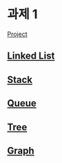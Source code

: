 # 과제 1

[Project](https://github.com/Jennas-Lee/cloud-skills-study/projects/1#card-76465253)

## [Linked List](linked-list)

## [Stack](stack)

## [Queue](queue)

## [Tree](tree)

## [Graph](graph)
